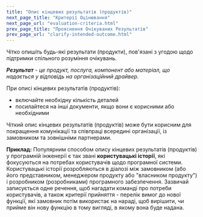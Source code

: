 ```yaml
---
title: "Опис кінцевих результатів (продуктів)"
next_page_title: "Критерії Оцінювання"
next_page_url: "evaluation-criteria.html"
prev_page_title: "Прояснення Очікуваних Результатів"
prev_page_url: "clarify-intended-outcome.html"
---
```



<div class="card summary"><div class="card-body">Чітко опишіть будь-які результати (продукти), пов'язані з угодою щодо підтримки спільного розуміння очікувань.
</div></div>

_**Результат** - це продукт, послуга, компонент або матеріал, що надається у відповідь на організаційний драйвер._

При описі кінцевих результатів (продуктів):

- включайте необхідну кількість деталей
- посилайтеся на інші документи, якщо вони є корисними або необхідними

Чіткий опис кінцевих результатів (продуктів) може бути корисним для покращення комунікації та співпраці всередині організації, із замовником та зовнішніми партнерами.

**Приклад:** Популярним способом опису кінцевих результатів (продуктів) у програмній інженерії є так звані **користувацькі історії**, які фокусуються на потребах користувачів щодо програмної системи. Користувацькі історії розробляються в діалозі між замовником (або його представником, менеджером продукту або "власником продукту") і розробником (розробниками) програмного забезпечення. Зазвичай записується одне речення, щоб нагадати команді про потреби користувачів, а також критерії прийняття - перелік вимог до нової функції, які замовник потім використає на нараді, щоб вирішити, чи прийме він нову функцію в тому вигляді, в якому вона буде надана.